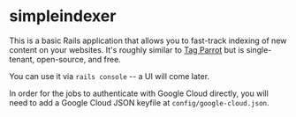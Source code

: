 # simpleindexer

This is a basic Rails application that allows you to fast-track indexing of new content on your websites. It's roughly similar to [Tag Parrot](https://tagparrot.com/) but is single-tenant, open-source, and free.

You can use it via `rails console` -- a UI will come later.

In order for the jobs to authenticate with Google Cloud directly, you will need to add a Google Cloud JSON keyfile at `config/google-cloud.json`.
